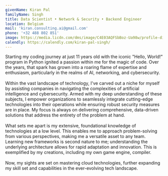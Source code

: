```yaml
---
givenName: Kiran Pal
familyName: Singh
title: Data Scientist • Network & Security • Backend Engineer
location: Belgium
mail: 'kiran.consulting.ai@gmail.com'
phone: '+32 488 802 851'
image: https://media.licdn.com/dms/image/C4E03AQFSbBoz-Ua98w/profile-displayphoto-shrink_800_800/0/1661151976955?e=2147483647&v=beta&t=9zYO9w9luOLTNTe55pU-Mnf6yUsb2HUdEYs6xLU3zfQ
calendly: https://calendly.com/kiran-pal-singh/
---
```


Starting my coding journey at just 11 years old with the iconic "Hello, World!" program in Python ignited a passion within me for the magic of code. Over the years, that spark has grown into a roaring flame of expertise and enthusiasm, particularly in the realms of AI, networking, and cybersecurity.
\
\
Within the vast landscape of technology, I've carved out a niche for myself by assisting companies in navigating the complexities of artificial intelligence and cybersecurity. Armed with my deep understanding of these subjects, I empower organizations to seamlessly integrate cutting-edge technologies into their operations while ensuring robust security measures are in place. My focus is always on delivering comprehensive, data-driven solutions that address the entirety of the problem at hand.
\
\
What sets me apart is my extensive, foundational knowledge of technologies at a low level. This enables me to approach problem-solving from various perspectives, making me a versatile asset to any team. Learning new frameworks is second nature to me; understanding the underlying architecture allows for rapid adaptation and innovation. This is exemplified by my creations, including my own game engine, compiler.
\
\
Now, my sights are set on mastering cloud technologies, further expanding my skill set and capabilities in the ever-evolving tech landscape.
